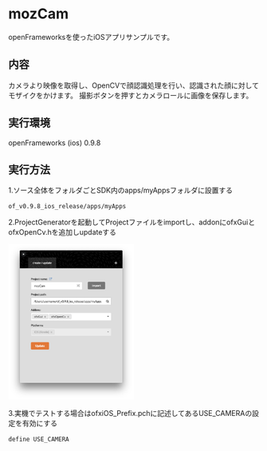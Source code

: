 # mozCam
openFrameworksを使ったiOSアプリサンプルです。

## 内容
カメラより映像を取得し、OpenCVで顔認識処理を行い、認識された顔に対してモザイクをかけます。
撮影ボタンを押すとカメラロールに画像を保存します。

## 実行環境
openFrameworks (ios) 0.9.8

## 実行方法
1.ソース全体をフォルダごとSDK内のapps/myAppsフォルダに設置する
```
of_v0.9.8_ios_release/apps/myApps
```

2.ProjectGeneratorを起動してProjectファイルをimportし、addonにofxGuiとofxOpenCv.hを追加しupdateする

<img src="docs/img1.png" width="50%">

3.実機でテストする場合はofxiOS_Prefix.pchに記述してあるUSE_CAMERAの設定を有効にする
```
define USE_CAMERA
```
